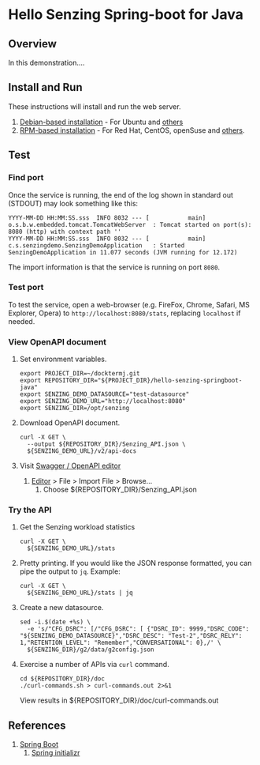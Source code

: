 # Hello Senzing Spring-boot for Java

## Overview

In this demonstration....

## Install and Run

These instructions will install and run the web server.

1. [Debian-based installation](doc/debian-based-installation.md) - For Ubuntu and [others](https://en.wikipedia.org/wiki/List_of_Linux_distributions#Debian-based)
1. [RPM-based installation](doc/rpm-based-installation.md) - For Red Hat, CentOS, openSuse and [others](https://en.wikipedia.org/wiki/List_of_Linux_distributions#RPM-based).

## Test

### Find port

Once the service is running, the end of the log shown in standard out (STDOUT) may look something like this:

```console
YYYY-MM-DD HH:MM:SS.sss  INFO 8032 --- [           main] o.s.b.w.embedded.tomcat.TomcatWebServer  : Tomcat started on port(s): 8080 (http) with context path ''
YYYY-MM-DD HH:MM:SS.sss  INFO 8032 --- [           main] c.s.senzingdemo.SenzingDemoApplication   : Started SenzingDemoApplication in 11.077 seconds (JVM running for 12.172)
```

The import information is that the service is running on port `8080`.

### Test port

To test the service, open a web-browser (e.g. FireFox, Chrome, Safari, MS Explorer, Opera) to
`http://localhost:8080/stats`,  replacing `localhost` if needed.

### View OpenAPI document

1. Set environment variables.

    ```console
    export PROJECT_DIR=~/docktermj.git
    export REPOSITORY_DIR="${PROJECT_DIR}/hello-senzing-springboot-java"
    export SENZING_DEMO_DATASOURCE="test-datasource"
    export SENZING_DEMO_URL="http://localhost:8080"
    export SENZING_DIR=/opt/senzing    
    ```

1. Download OpenAPI document.

    ```console
    curl -X GET \
      --output ${REPOSITORY_DIR}/Senzing_API.json \
      ${SENZING_DEMO_URL}/v2/api-docs
    ```

1. Visit [Swagger / OpenAPI editor](https://editor.swagger.io)
    1. [Editor](https://editor.swagger.io) > File > Import File > Browse...
        1. Choose ${REPOSITORY_DIR}/Senzing_API.json

### Try the API

1. Get the Senzing workload statistics

    ```console
    curl -X GET \
      ${SENZING_DEMO_URL}/stats
    ```
1. Pretty printing.  If you would like the JSON response formatted, you can pipe the output to `jq`.  Example:

    ```console
    curl -X GET \
      ${SENZING_DEMO_URL}/stats | jq
    ```

1. Create a new datasource.

    ```console
    sed -i.$(date +%s) \
      -e 's/"CFG_DSRC": [/"CFG_DSRC": [ {"DSRC_ID": 9999,"DSRC_CODE": "${SENZING_DEMO_DATASOURCE}","DSRC_DESC": "Test-2","DSRC_RELY": 1,"RETENTION_LEVEL": "Remember","CONVERSATIONAL": 0},/' \
      ${SENZING_DIR}/g2/data/g2config.json
    ```

1. Exercise a number of APIs via `curl` command.

    ```console
    cd ${REPOSITORY_DIR}/doc
    ./curl-commands.sh > curl-commands.out 2>&1
    ```
    
    View results in ${REPOSITORY_DIR}/doc/curl-commands.out

## References

1. [Spring Boot](http://spring.io/projects/spring-boot)
    1. [Spring initializr](https://start.spring.io/)